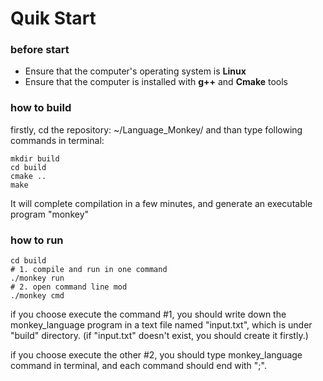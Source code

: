 # Quik Start

### before start

* Ensure that the computer's operating system is **Linux**
* Ensure that the computer is installed with **g++** and **Cmake** tools

### how to build

firstly, cd the repository: ~/Language_Monkey/
and than type following commands in terminal:

```
mkdir build
cd build
cmake ..
make
```

It will complete compilation in a few minutes, and generate an executable program "monkey"

### how to run

```
cd build
# 1. compile and run in one command
./monkey run
# 2. open command line mod
./monkey cmd
```

if you choose execute the command #1, you should write down the monkey_language program in a text file named "input.txt", which is under "build" directory. (if "input.txt" doesn't exist, you should create it firstly.)

if you choose execute the other #2, you should type monkey_language command in terminal, and each command should end with ";".

